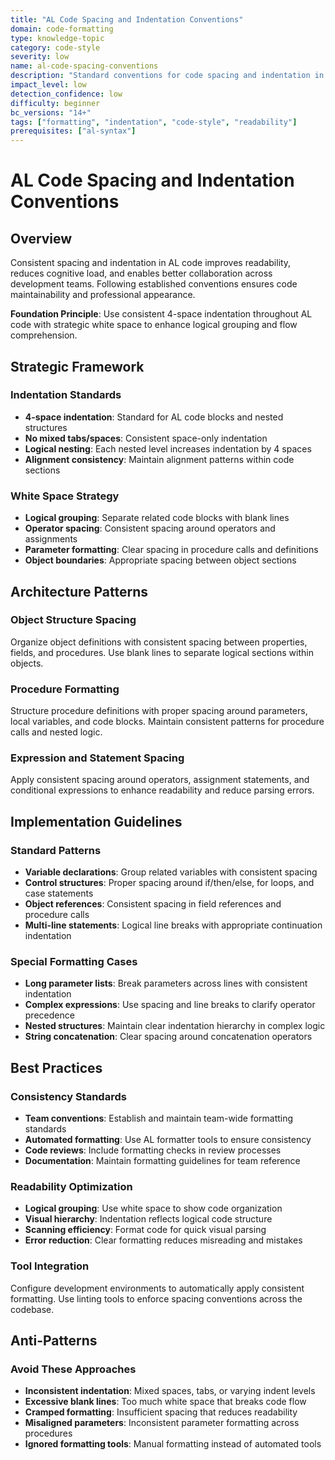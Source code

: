 ```yaml
---
title: "AL Code Spacing and Indentation Conventions"
domain: code-formatting
type: knowledge-topic
category: code-style
severity: low
name: al-code-spacing-conventions
description: "Standard conventions for code spacing and indentation in AL development"
impact_level: low
detection_confidence: low
difficulty: beginner
bc_versions: "14+"
tags: ["formatting", "indentation", "code-style", "readability"]
prerequisites: ["al-syntax"]
---
```


# AL Code Spacing and Indentation Conventions

## Overview

Consistent spacing and indentation in AL code improves readability, reduces cognitive load, and enables better collaboration across development teams. Following established conventions ensures code maintainability and professional appearance.

**Foundation Principle**: Use consistent 4-space indentation throughout AL code with strategic white space to enhance logical grouping and flow comprehension.

## Strategic Framework

### Indentation Standards
- **4-space indentation**: Standard for AL code blocks and nested structures
- **No mixed tabs/spaces**: Consistent space-only indentation
- **Logical nesting**: Each nested level increases indentation by 4 spaces
- **Alignment consistency**: Maintain alignment patterns within code sections

### White Space Strategy
- **Logical grouping**: Separate related code blocks with blank lines
- **Operator spacing**: Consistent spacing around operators and assignments
- **Parameter formatting**: Clear spacing in procedure calls and definitions
- **Object boundaries**: Appropriate spacing between object sections

## Architecture Patterns

### Object Structure Spacing
Organize object definitions with consistent spacing between properties, fields, and procedures. Use blank lines to separate logical sections within objects.

### Procedure Formatting
Structure procedure definitions with proper spacing around parameters, local variables, and code blocks. Maintain consistent patterns for procedure calls and nested logic.

### Expression and Statement Spacing
Apply consistent spacing around operators, assignment statements, and conditional expressions to enhance readability and reduce parsing errors.

## Implementation Guidelines

### Standard Patterns
- **Variable declarations**: Group related variables with consistent spacing
- **Control structures**: Proper spacing around if/then/else, for loops, and case statements
- **Object references**: Consistent spacing in field references and procedure calls
- **Multi-line statements**: Logical line breaks with appropriate continuation indentation

### Special Formatting Cases
- **Long parameter lists**: Break parameters across lines with consistent indentation
- **Complex expressions**: Use spacing and line breaks to clarify operator precedence
- **Nested structures**: Maintain clear indentation hierarchy in complex logic
- **String concatenation**: Clear spacing around concatenation operators

## Best Practices

### Consistency Standards
- **Team conventions**: Establish and maintain team-wide formatting standards
- **Automated formatting**: Use AL formatter tools to ensure consistency
- **Code reviews**: Include formatting checks in review processes
- **Documentation**: Maintain formatting guidelines for team reference

### Readability Optimization
- **Logical grouping**: Use white space to show code organization
- **Visual hierarchy**: Indentation reflects logical code structure
- **Scanning efficiency**: Format code for quick visual parsing
- **Error reduction**: Clear formatting reduces misreading and mistakes

### Tool Integration
Configure development environments to automatically apply consistent formatting. Use linting tools to enforce spacing conventions across the codebase.

## Anti-Patterns

### Avoid These Approaches
- **Inconsistent indentation**: Mixed spaces, tabs, or varying indent levels
- **Excessive blank lines**: Too much white space that breaks code flow
- **Cramped formatting**: Insufficient spacing that reduces readability
- **Misaligned parameters**: Inconsistent parameter formatting across procedures
- **Ignored formatting tools**: Manual formatting instead of automated tools

